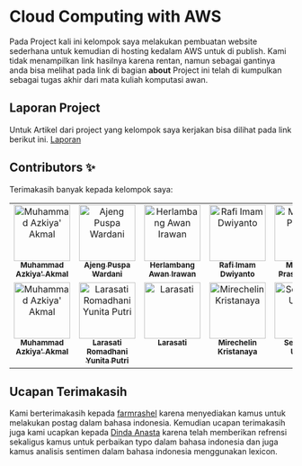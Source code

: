 # Cloud Computing with AWS
Pada Project kali ini kelompok saya melakukan pembuatan website sederhana untuk kemudian di hosting kedalam AWS untuk di publish. Kami tidak menampilkan link hasilnya karena rentan, namun sebagai gantinya anda bisa melihat pada link di bagian <b>about</b> Project ini telah di kumpulkan sebagai tugas akhir dari mata kuliah komputasi awan.

## Laporan Project

Untuk Artikel dari project yang kelompok saya kerjakan bisa dilihat pada link berikut ini.
[Laporan](#)

## Contributors ✨

Terimakasih banyak kepada kelompok saya:

<!-- ALL-CONTRIBUTORS-LIST:START - Do not remove or modify this section -->
<!-- prettier-ignore-start -->
<!-- markdownlint-disable -->
<table>
  <tbody>
    <tr>
      <td align="center" valign="top" width="14.28%"><a href="https://www.instagram.com/azkiyakmal/"><img src="https://github.com/azzkik/azkiyaakmal/blob/main/images/komwan/meh.jpg" width="100px;" alt="Muhammad Azkiya' Akmal"/><br /><sub><b>Muhammad Azkiya' Akmal</b></sub></a><br /></td>
      <td align="center" valign="top" width="14.28%"><a href="https://www.instagram.com/ajenggwrd/"><img src="https://github.com/azzkik/azkiyaakmal/blob/main/images/komwan/bby.jpg" width="100px;" alt="Ajeng Puspa Wardani"/><br /><sub><b>Ajeng Puspa Wardani</b></sub></a><br /></td>
      <td align="center" valign="top" width="14.28%"><a href="https://www.instagram.com/herlambangawan_/"><img src="https://github.com/azzkik/azkiyaakmal/blob/main/images/komwan/ikiketua.jpg" width="100px;" alt="Herlambang Awan Irawan"/><br /><sub><b>Herlambang Awan Irawan</b></sub></a><br /></td>
      <td align="center" valign="top" width="14.28%"><a href="https://www.instagram.com/rafiimamd/"><img src="https://github.com/azzkik/azkiyaakmal/blob/main/images/komwan/rafi.jpg" width="100px;" alt="Rafi Imam Dwiyanto"/><br /><sub><b>Rafi Imam Dwiyanto</b></sub></a><br /></td>
      <td align="center" valign="top" width="14.28%"><a href="https://www.instagram.com/maulidyasyh_/"><img src="https://github.com/azzkik/azkiyaakmal/blob/main/images/komwan/lidya.jpg" width="100px;" alt="Maulidya Prastita Syah"/><br /><sub><b>Maulidya Prastita Syah</b></sub></a><br /></td>
    </tr>
    <tr>
      <td align="center" valign="top" width="14.28%"><a href="https://www.instagram.com/azkiyakmal/"><img src="https://github.com/azzkik/azkiyaakmal/blob/main/images/1.png" width="100px;" alt="Muhammad Azkiya' Akmal"/><br /><sub><b>Muhammad Azkiya' Akmal</b></sub></a><br /></td>
      <td align="center" valign="top" width="14.28%"><a href="https://www.instagram.com/larasatiramadhani/"><img src="https://github.com/azzkik/azkiyaakmal/blob/main/images/3.png" width="100px;" alt="Larasati Romadhani Yunita Putri"/><br /><sub><b>Larasati Romadhani Yunita Putri</b></sub></a><br /></td>
      <td align="center" valign="top" width="14.28%"><a href="https://www.instagram.com/lrssttt/"><img src="https://github.com/azzkik/azkiyaakmal/blob/main/images/2.png" width="100px;" alt="Larasati"/><br /><sub><b>Larasati</b></sub></a><br /></td>
      <td align="center" valign="top" width="14.28%"><a href="https://www.instagram.com/chelliinn/"><img src="https://github.com/azzkik/azkiyaakmal/blob/main/images/5.png" width="100px;" alt="Mirechelin Kristanaya"/><br /><sub><b>Mirechelin Kristanaya</b></sub></a><br /></td>
      <td align="center" valign="top" width="14.28%"><a href="https://www.instagram.com/setyobudiiii_/"><img src="https://github.com/azzkik/azkiyaakmal/blob/main/images/4.png" width="100px;" alt="Setyobudi Utomo"/><br /><sub><b>Setyobudi Utomo</b></sub></a><br /></td>
    </tr>
  </tbody>
</table>

<!-- markdownlint-restore -->
<!-- prettier-ignore-end -->

<!-- ALL-CONTRIBUTORS-LIST:END -->

## Ucapan Terimakasih

Kami berterimakasih kepada [farmrashel](https://github.com/famrashel/idn-tagged-corpus#readmemd-versi-bahasa) karena menyediakan kamus untuk melakukan postag dalam bahasa indonesia.
Kemudian ucapan terimakasih juga kami ucapkan kepada [Dinda Anasta](https://www.kaggle.com/code/dindaanasta/analisis-sentimen-pengguna-aplikasi-sayurbox#Import-Library) karena telah memberikan refrensi sekaligus kamus untuk perbaikan typo dalam bahasa indonesia dan juga kamus analisis sentimen dalam bahasa indonesia menggunakan lexicon.
